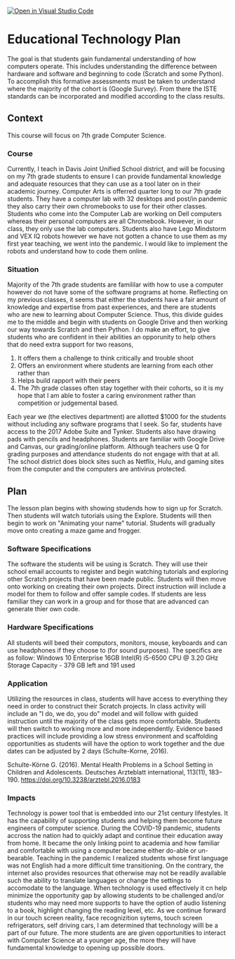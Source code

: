 [![Open in Visual Studio Code](https://classroom.github.com/assets/open-in-vscode-f059dc9a6f8d3a56e377f745f24479a46679e63a5d9fe6f495e02850cd0d8118.svg)](https://classroom.github.com/online_ide?assignment_repo_id=5733025&assignment_repo_type=AssignmentRepo)
# Educational Technology Plan

The goal is that students gain fundamental understanding of how computers operate. This includes understanding the difference between hardware and software and beginning to code (Scratch and some Python). To accomplish this formative assessments must be taken to understand where the majority of the cohort is (Google Survey). From there the ISTE standards can be incorporated and modified according to the class results. 

## Context

This course will focus on 7th grade Computer Science. 
### Course



Currently, I teach in Davis Joint Unified School district, and will be focusing on my 7th grade students to ensure I can provide fundamental knowledge and adequate resources that they can use as a tool later on in their academic journey. Computer Arts is offerred quarter long to our 7th grade students. They have a computer lab with 32 desktops and post/in pandemic they also carry their own chromebooks to use for their other classes. Students who come into the Computer Lab are working on Dell computers whereas their personal computers are all Chromebook. However, in our class, they only use the lab computers. Students also have Lego Mindstorm and VEX IQ robots however we have not gotten a chance to use them as my first year teaching, we went into the pandemic. I would like to implement the robots and understand how to code them online. 

### Situation



Majority of the 7th grade students are famililar with how to use a computer however do not have some of the software programs at home. Reflecting on my previous classes, it seems that either the students have a fair amount of knowledge and expertise from past experiences, and there are students who are new to learning about Computer Science. Thus, this divide guides me to the middle and begin with students on Google Drive and then working our way towards Scratch and then Python. I do make an effort, to give students who are confident in their abilities an opporunity to help others that do need extra support for two reasons, 

1. It offers them a challenge to think critically and trouble shoot
2. Offers an environment where students are learning from each other rather than 
3. Helps build rapport with their peers
4. The 7th grade classes often stay together with their cohorts, so it is my hope that I am able to foster a caring environment rather than competition or judgemental based.

Each year we (the electives department) are allotted $1000 for the students without including any software programs that I seek. So far, students have access to the 2017 Adobe Suite and Tynker. Students also have drawing pads with pencils and headphones. Students are familiar with Google Drive and Canvas, our grading/online platform. Although teachers use Q for grading purposes and attendance students do not engage with that at all. The school district does block sites such as Netflix, Hulu, and gaming sites from the computer and the computers are antivirus protected. 

## Plan

The lesson plan begins with showing studends how to sign up for Scratch. Then students will watch tutorials using the Explore. Students will then begin to work on "Animating your name" tutorial. Students will gradually move onto creating a maze game and frogger. 
### Software Specifications


The software the students will be using is Scratch. They will use their school email accounts to register and begin watching tutorials and exploring other Scratch projects that have been made public. Students will then move onto working on creating their own projects. Direct instruction will include a model for them to follow and offer sample codes. If students are less familiar they can work in a group and for those that are advanced can generate thier own code. 
### Hardware Specifications 


All students will beed their computors, monitors, mouse, keyboards and can use headphones if they choose to (for sound purposes). The specifics are as follow:
Windows 10 Enterprise
16GB
Intel(R)
i5-6500 CPU @ 3.20 GHz
Storage Capacity - 379 GB left and 191 used
### Application


Utilizing the resources in class, students will have access to everything they need in order to construct their Scratch projects. In class activity will include an "I do, we do, you do" model and will follow with guided instruction until the majority of the class gets more comfortable. Students will then switch to working more and more independently. Evidence based practices will include providing a low stress environment and scaffolding opportunities as students will have the option to work together and the due dates can be adjusted by 2 days (Schulte-Korne, 2016).

Schulte-Körne G. (2016). Mental Health Problems in a School Setting in Children and Adolescents. Deutsches Arzteblatt international, 113(11), 183–190. https://doi.org/10.3238/arztebl.2016.0183
### Impacts


Technology is power tool that is embedded into our 21st century lifestyles. It has the capability of supporting students and helping them become future engineers of computer science. During the COVID-19 pandemic, students accross the nation had to quickly adapt and continue their education away from home. It became the only linking point to academia and how familiar and comfortable with using a computer became either do-able or un-bearable. Teaching in the pandemic I realized students whose first language was not English had a more difficult time transitioning. On the contrary, the internet also provides resources that otherwise may not be readily available such the ability to translate languages or change the settings to accomodate to the language. When technology is used effectively it cn help minimize the opportunity gap by allowing students to be challenged and/or students who may need more supports to have the option of audio listening to a book, highlight changing the reading level, etc. As we continue forward in our touch screen reality, face recognizition sytems, touch screen refrigerators, self driving cars,  I am determined that technology willl be a part of our future. The more students are are given opportunities to interact with Computer Science at a younger age, the more they will have fundamental knowledge to opening up possible doors. 
